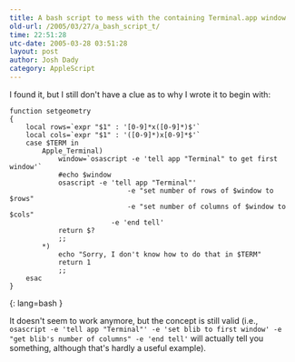 ```yaml
---
title: A bash script to mess with the containing Terminal.app window
old-url: /2005/03/27/a_bash_script_t/
time: 22:51:28
utc-date: 2005-03-28 03:51:28
layout: post
author: Josh Dady
category: AppleScript
---
```


I found it, but I still don't have a clue as to why I wrote it to begin with:

    function setgeometry
    {
        local rows=`expr "$1" : '[0-9]*x([0-9]*)$'`
        local cols=`expr "$1" : '([0-9]*)x[0-9]*$'`
        case $TERM in
            Apple_Terminal)
                window=`osascript -e 'tell app "Terminal" to get first window'`
                #echo $window
                osascript -e 'tell app "Terminal"'
                                 -e "set number of rows of $window to $rows"
                                 -e "set number of columns of $window to $cols"
                             -e 'end tell'
                return $?
                ;;
            *)
                echo "Sorry, I don't know how to do that in $TERM"
                return 1
                ;;
        esac
    }
{: lang=bash }

It doesn't seem to work anymore, but the concept is still valid (i.e.,
`osascript -e 'tell app "Terminal"' -e 'set blib to first window' -e "get
blib's number of columns" -e 'end tell'` will actually tell you something,
although that's hardly a useful example).
